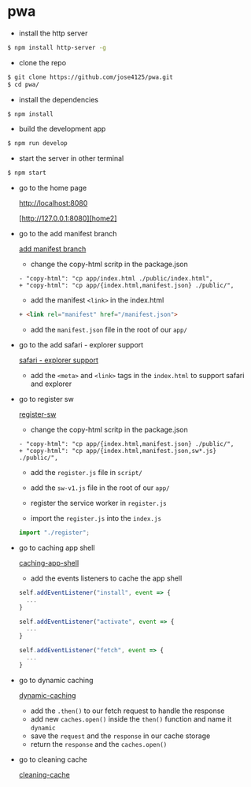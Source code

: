 # pwa

- install the http server

```sh
$ npm install http-server -g
```

- clone the repo

```sh
$ git clone https://github.com/jose4125/pwa.git
$ cd pwa/
```

- install the dependencies

```sh
$ npm install
```

- build the development app

```sh
$ npm run develop
```

- start the server in other terminal

```sh
$ npm start
```

- go to the home page

  [http://localhost:8080][home]

  [http://127.0.0.1:8080][home2]

- go to the add manifest branch

  [add manifest branch][branch1]

  - change the copy-html scritp in the package.json

  ```git
  - "copy-html": "cp app/index.html ./public/index.html",
  + "copy-html": "cp app/{index.html,manifest.json} ./public/",
  ```

  - add the manifest `<link>` in the index.html

  ```html
  + <link rel="manifest" href="/manifest.json">
  ```

  - add the `manifest.json` file in the root of our `app/`

- go to the add safari - explorer support

  [safari - explorer support][branch2]

  - add the `<meta>` and `<link>` tags in the `index.html` to support safari and explorer

- go to register sw

  [register-sw][branch3]

  - change the copy-html scritp in the package.json

  ```git
  - "copy-html": "cp app/{index.html,manifest.json} ./public/",
  + "copy-html": "cp app/{index.html,manifest.json,sw*.js} ./public/",
  ```

  - add the `register.js` file in `script/`
  - add the `sw-v1.js` file in the root of our `app/`
  - register the service worker in `register.js`

  - import the `register.js` into the `index.js`

  ```js
  import "./register";
  ```

- go to caching app shell

  [caching-app-shell][branch4]

  - add the events listeners to cache the app shell

  ```js
  self.addEventListener("install", event => {
    ...
  }

  self.addEventListener("activate", event => {
    ...
  }

  self.addEventListener("fetch", event => {
    ...
  }
  ```

- go to dynamic caching

  [dynamic-caching][branch5]

  - add the `.then()` to our fetch request to handle the response
  - add new `caches.open()` inside the `then()` function and name it `dynamic`
  - save the `request` and the `response` in our cache storage
  - return the `response` and the `caches.open()`

- go to cleaning cache

  [cleaning-cache][branch6]

[home]: http://localhost:8080
[home2]: http://127.0.0.1:8080
[branch1]: https://github.com/jose4125/pwa/tree/1-add-manifest
[branch2]: https://github.com/jose4125/pwa/tree/2-safari-explorer-support
[branch3]: https://github.com/jose4125/pwa/tree/3-register-sw
[branch4]: https://github.com/jose4125/pwa/tree/4-caching-app-shell
[branch5]: https://github.com/jose4125/pwa/tree/5-dynamic-caching
[branch6]: https://github.com/jose4125/pwa/tree/6-cleaning-cache
